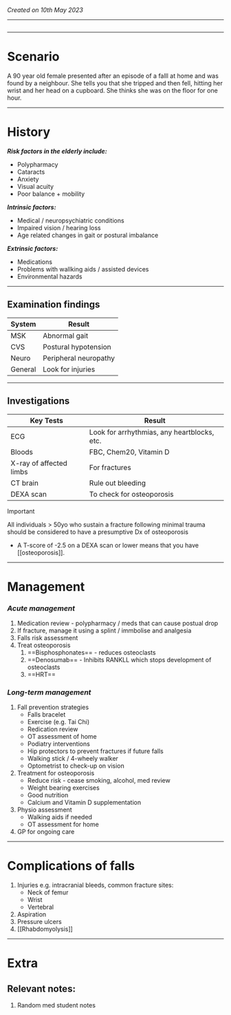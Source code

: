 *Created on 10th May 2023*

---
```toc
```
---

# Scenario
A 90 year old female presented after an episode of a falll at home and was found by a neighbour. She tells you that she tripped and then fell, hitting her wrist and her head on a cupboard. She thinks she was on the floor for one hour.

--- 
# History
***Risk factors in the elderly include:***
- Polypharmacy
- Cataracts
- Anxiety
- Visual acuity
- Poor balance + mobility 

***Intrinsic factors:***
- Medical / neuropsychiatric conditions
- Impaired vision / hearing loss
- Age related changes in gait or postural imbalance

***Extrinsic factors:***
- Medications
- Problems with wallking aids / assisted devices
- Environmental hazards

---

## Examination findings
| System  | Result                |
| ------- | --------------------- |
| MSK     | Abnormal gait         |
| CVS     | Postural hypotension  |
| Neuro   | Peripheral neuropathy |
| General | Look for injuries     |

---

## Investigations
| Key Tests               | Result                                      |
| ----------------------- | ------------------------------------------- |
| ECG                     | Look for arrhythmias, any heartblocks, etc. |
| Bloods                  | FBC, Chem20, Vitamin D                      |
| X-ray of affected limbs | For fractures                               |
| CT brain                | Rule out bleeding                           |
| DEXA scan               | To check for osteoporosis                                            |


>[!Important]
>All individuals > 50yo who sustain a fracture following minimal trauma should be considered to have a presumptive Dx of osteoporosis
>- A T-score of -2.5 on a DEXA scan or lower means that you have [[osteoporosis]].

---

# Management
### *Acute management*
1. Medication review - polypharmacy / meds that can cause postual drop
2. If fracture, manage it using a splint / immbolise and analgesia
3. Falls risk assessment
4. Treat osteoporosis 
	1. ==Bisphosphonates== - reduces osteoclasts
	2. ==Denosumab== - Inhibits RANKLL which stops development of osteoclasts 
	3. ==HRT== 

### *Long-term management*
1. Fall prevention strategies
	- Falls bracelet
	- Exercise (e.g. Tai Chi)
	- Redication review
	- OT assessment of home 
	- Podiatry interventions
	- Hip protectors to prevent fractures if future falls 
	- Walking stick / 4-wheely walker
	- Optometrist to check-up on vision
1. Treatment for osteoporosis
	- Reduce risk - cease smoking, alcohol, med review
	- Weight bearing exercises
	- Good nutrition 
	- Calcium and Vitamin D supplementation
2. Physio assessment
	- Walking aids if needed 
	- OT assessment for home
3. GP for ongoing care


---

# Complications of falls
1. Injuries e.g. intracranial bleeds, common fracture sites:
	- Neck of femur
	- Wrist
	- Vertebral 
2. Aspiration
3. Pressure ulcers
4. [[Rhabdomyolysis]] 

---

# Extra
## Relevant notes:
1. Random med student notes